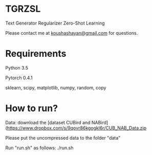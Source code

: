 # TGRZSL
Text Generator Regularizer Zero-Shot Learning

Please contact me at koushashayan@gmail.com for questions.  

# Requirements
Python 3.5

Pytorch 0.4.1

sklearn, scipy, matplotlib, numpy, random, copy


# How to run?

Data: download the [dataset CUBird and NABird](https://www.dropbox.com/s/9qovr86kgogkl6r/CUB_NAB_Data.zip

Please put the uncompressed data to the folder "data"

Run "run.sh" as follows: ./run.sh
